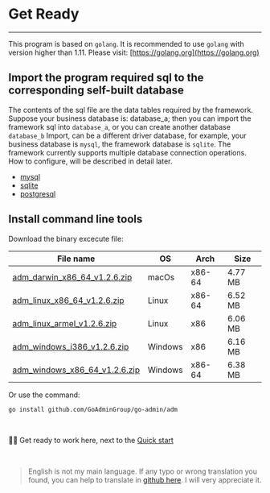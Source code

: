 # Get Ready
---

This program is based on ```golang```. It is recommended to use ```golang``` with version higher than 1.11. Please visit: [https://golang.org](https://golang.org)

## Import the program required sql to the corresponding self-built database

The contents of the sql file are the data tables required by the framework. Suppose your business database is: database_a; then you can import the framework sql into ```database_a```, or you can create another database ```database_b``` Import, can be a different driver database, for example, your business database is ```mysql```, the framework database is ```sqlite```. The framework currently supports multiple database connection operations. How to configure, will be described in detail later.

- [mysql](https://raw.githubusercontent.com/GoAdminGroup/go-admin/master/data/admin.sql)
- [sqlite](https://raw.githubusercontent.com/GoAdminGroup/go-admin/master/data/admin.db)
- [postgresql](https://raw.githubusercontent.com/GoAdminGroup/go-admin/master/data/admin.pgsql)

## Install command line tools

Download the binary excecute file: 

|  File name   | OS  | Arch  | Size  |
|  ----  | ----  | ----  |----  |
| [adm_darwin_x86_64_v1.2.6.zip](http://file.go-admin.cn/go_admin/cli/v1_2_6/adm_darwin_x86_64_v1.2.6.zip)  | macOs | x86-64 | 4.77 MB
| [adm_linux_x86_64_v1.2.6.zip](http://file.go-admin.cn/go_admin/cli/v1_2_6/adm_linux_x86_64_v1.2.6.zip)  | Linux | x86-64   | 6.52 MB
| [adm_linux_armel_v1.2.6.zip](http://file.go-admin.cn/go_admin/cli/v1_2_6/adm_linux_armel_v1.2.6.zip)  | Linux | x86   | 6.06 MB
| [adm_windows_i386_v1.2.6.zip](http://file.go-admin.cn/go_admin/cli/v1_2_6/adm_windows_i386_v1.2.6.zip)  | Windows | x86  |6.16 MB
| [adm_windows_x86_64_v1.2.6.zip](http://file.go-admin.cn/go_admin/cli/v1_2_6/adm_windows_x86_64_v1.2.6.zip)  | Windows | x86-64   |6.38 MB


Or use the command:

```
go install github.com/GoAdminGroup/go-admin/adm
```

<br>

🍺🍺 Get ready to work here, next to the [Quick start](quick_start)

<br>

> English is not my main language. If any typo or wrong translation you found, you can help to translate in [github here](https://github.com/GoAdminGroup/docs). I will very appreciate it.


